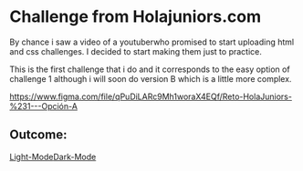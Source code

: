 # Challenge from Holajuniors.com

By chance i saw a video of a youtuberwho promised to start uploading html and css challenges. I decided to start making them just to practice.

This is the first challenge that i do and it corresponds to the easy option of challenge 1 although i will soon do version B which is a little more complex.

https://www.figma.com/file/qPuDiLARc9Mh1woraX4EQf/Reto-HolaJuniors-%231---Opción-A


## Outcome:

[Light-Mode](screenshots/Reto%20%231-EasiestLM.jpg)[Dark-Mode](screenshots/Reto%20%231-EasiestDM.jpg)